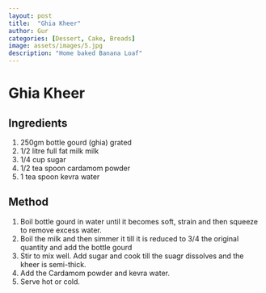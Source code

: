 ```yaml
---
layout: post
title:  "Ghia Kheer"
author: Gur
categories: [Dessert, Cake, Breads]
image: assets/images/5.jpg
description: "Home baked Banana Loaf"
---
```

# Ghia Kheer

## Ingredients

1. 250gm bottle gourd (ghia) grated
2. 1/2 litre full fat milk milk
3. 1/4 cup sugar
4. 1/2 tea spoon cardamom powder
5. 1 tea spoon kevra water


## Method

1. Boil bottle gourd in water until it becomes soft, strain and then squeeze to remove excess water.
2. Boil the milk and then simmer it till it is reduced to 3/4 the original quantity and add the bottle gourd
3. Stir to mix well. Add sugar and cook till the suagr dissolves and the kheer is semi-thick.
4. Add the Cardamom powder and kevra water.
5. Serve hot or cold.